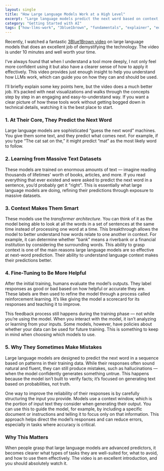 ```yaml
---
layout: single
title: "How Large Language Models Work at a High Level"
excerpt: "Large language models predict the next word based on context, trained on massive text datasets. 3Blue1Brown's video explains this in under 10 minutes with great visuals. Understanding these basics helps you use LLMs more effectively — watching the video is a great place to start."
category: "Getting Started with AI"
tags: ["how-llms-work", "3blue1brown", "fundamentals", "explainer", "educational"]
---
```


Recently, I watched a fantastic [3Blue1Brown video](https://www.youtube.com/watch?v=LPZh9BOjkQs) on large language models that does an excellent job of demystifying the technology. The video is under 10 minutes and well worth your time.

I’ve always found that when I understand a tool more deeply, I not only feel more confident using it but also have a clearer sense of how to apply it effectively. This video provides just enough insight to help you understand how LLMs work, which can guide you on how they can and should be used.

I’ll briefly explain some key points here, but the video does a much better job. It’s packed with neat visualizations and walks through the concepts step by step in an engaging and easy-to-understand way. If you want a clear picture of how these tools work without getting bogged down in technical details, watching it is the best place to start.

### 1. At Their Core, They Predict the Next Word

Large language models are sophisticated “guess the next word” machines. You give them some text, and they predict what comes next. For example, if you type “The cat sat on the,” it might predict “mat” as the most likely word to follow.

### 2. Learning from Massive Text Datasets

These models are trained on enormous amounts of text — imagine reading thousands of lifetimes' worth of books, articles, and more. If you read everything that ever existed and were asked to predict the next word in a sentence, you’d probably get it "right". This is essentially what large language models are doing, refining their predictions through exposure to massive datasets.

### 3. Context Makes Them Smart

These models use the *transformer architecture*. You can think of it as the model being able to look at all the words in a set of sentences at the same time instead of processing one word at a time. This breakthrough allows the model to better understand how words relate to one another in context. For example, it can determine whether "bank" means a riverbank or a financial institution by considering the surrounding words. This ability to grasp context is one of the main reasons large language models are so effective at next-word prediction. Their ability to understand language context makes their predictions better.

### 4. Fine-Tuning to Be More Helpful

After the initial training, humans evaluate the model’s outputs. They label responses as good or bad based on how helpful or accurate they are. These labels are then used to refine the model through a process called reinforcement learning. It’s like giving the model a scorecard for its responses and teaching it to improve. 

This feedback process still happens during the training phase — not while you’re using the model. When you interact with the model, it isn’t analyzing or learning from your inputs. Some models, however, have policies about whether your data can be used for future training. This is something to keep in mind when choosing which models to use.

### 5. Why They Sometimes Make Mistakes

Large language models are designed to predict the next word in a sequence based on patterns in their training data. While their responses often sound natural and fluent, they can still produce mistakes, such as hallucinations — when the model confidently generates something untrue. This happens because the model isn’t built to verify facts; it’s focused on generating text based on probabilities, not truth.

One way to improve the reliability of their responses is by carefully structuring the input you provide. Models use a context window, which is the portion of input text they consider when generating their output. You can use this to guide the model, for example, by including a specific document or instructions and telling it to focus only on that information. This approach helps direct the model’s responses and can reduce errors, especially in tasks where accuracy is critical.

### Why This Matters

When people grasp that large language models are advanced predictors, it becomes clearer what types of tasks they are well-suited for, what to avoid, and how to use them effectively. The video is an excellent introduction, and you should absolutely watch it.